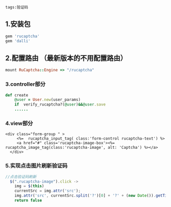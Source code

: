```
tags:验证码
```
## 1.安装包
```ruby
gem 'rucaptcha'
gem 'dalli'
```
## 2.配置路由 （最新版本的不用配置路由）
```ruby
mount RuCaptcha::Engine => "/rucaptcha"
```
<!--more-->
### 3.controller部分
```ruby
def create
    @user = User.new(user_params)
    if  verify_rucaptcha?(@user)&&@user.save
    ......
```

### 4.view部分
```erb
<div class="form-group " >
     <%=  rucaptcha_input_tag( class:'form-control rucaptcha-text') %>
     <a href="#" class='rucaptcha-image-box'><%= rucaptcha_image_tag(class:'rucaptcha-image', alt: 'Captcha') %></a>
  </div>
```

### 5.实现点击图片刷新验证码

```js
//点击验证码刷新
  $(".rucaptcha-image").click ->
    img = $(this)
    currentSrc = img.attr('src');
    img.attr('src', currentSrc.split('?')[0] + '?' + (new Date()).getTime());
    return false
```